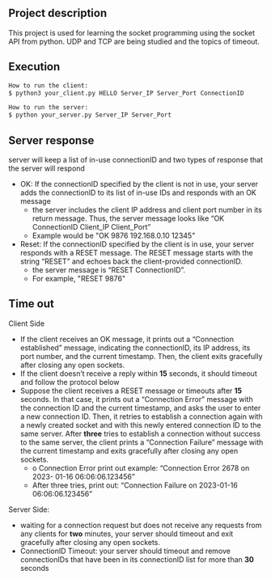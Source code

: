 ## Project description

This project is used for learning the socket programming using the socket API from python. 
UDP and TCP are being studied and the topics of timeout. 


## Execution
```python
How to run the client:
$ python3 your_client.py HELLO Server_IP Server_Port ConnectionID

How to run the server: 
$ python your_server.py Server_IP Server_Port
```

## Server response
server will keep a list of in-use connectionID and two types of response that the server will respond
- OK: If the connectionID specified by the client is not in use, your server adds the connectionID to its list of in-use IDs and responds with an OK message
    - the server includes the client IP address and client port number in its return message. Thus, the server message looks like “OK ConnectionID Client_IP Client_Port”
    - Example would be "OK 9876 192.168.0.10 12345"
- Reset: If the connectionID specified by the client is in use, your server responds with a RESET message. The RESET message starts with the string “RESET” and echoes back the client-provided connectionID.
    -  the server message is “RESET ConnectionID”.
    -  For example, "RESET 9876"


## Time out

Client Side
- If the client receives an OK message, it prints out a “Connection established” message, indicating the connectionID, its IP address, its port number, and the current timestamp. Then, the client exits gracefully after closing any open sockets.
-  If the client doesn’t receive a reply within **15** seconds, it should timeout and follow the protocol below 
- Suppose the client receives a RESET message or timeouts after **15** seconds. In that case, it prints out a “Connection Error” message with the connection ID and the current timestamp, and asks the user to enter a new connection ID. Then, it retries to establish a connection again with a newly created socket and with this newly entered connection ID to the same server. After **three** tries to establish a connection without success to the same server, the client prints a “Connection Failure” message with the current timestamp and exits gracefully after closing any open sockets.
    - o Connection Error print out example: “Connection Error 2678 on 2023- 01-16 06:06:06.123456”
    - After three tries, print out: “Connection Failure on 2023-01-16 06:06:06.123456”


Server Side: 
- waiting for a connection request but does not receive any requests from any clients for **two** minutes, your server should timeout and exit gracefully after closing any open sockets.
- ConnectionID Timeout: your server should timeout and remove connectionIDs that have been in its connectionID list for more than **30** seconds





